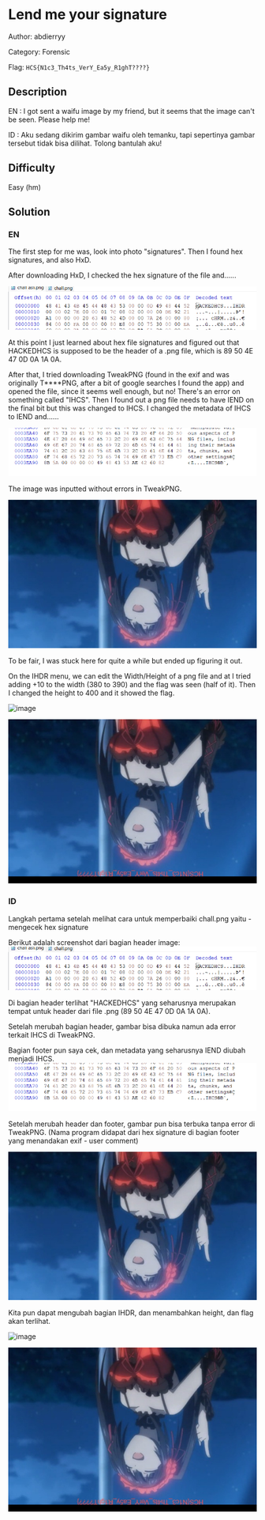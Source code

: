 # Lend me your signature

Author: abdierryy

Category: Forensic

Flag: `HCS{N1c3_Th4ts_VerY_Ea5y_R1ghT????}`

## Description
EN : I got sent a waifu image by my friend, but it seems that the image can't be seen. Please help me!

ID : Aku sedang dikirim gambar waifu oleh temanku, tapi sepertinya gambar tersebut tidak bisa dilihat. Tolong bantulah aku!

## Difficulty
Easy (hm)

## Solution

### EN
The first step for me was, look into photo "signatures". Then I found hex signatures, and also HxD.

After downloading HxD, I checked the hex signature of the file and......

![header](images/image_2023-09-03_224603200.png)

At this point I just learned about hex file signatures and figured out that HACKEDHCS is supposed to be the header of a .png file, which is 89 50 4E 47 0D 0A 1A 0A.

After that, I tried downloading TweakPNG (found in the exif and was originally T****PNG, after a bit of google searches I found the app) and opened the file, since it seems well enough, but no! There's an error on something called "IHCS". Then I found out a png file needs to have IEND on the final bit but this was changed to IHCS. I changed the metadata of IHCS to IEND and......

![footer](images/image_2023-09-03_224617667.png)

The image was inputted without errors in TweakPNG.

![newimage](images/waifuimage.png)

To be fair, I was stuck here for quite a while but ended up figuring it out.

On the IHDR menu, we can edit the Width/Height of a png file and at I tried adding +10 to the width (380 to 390) and the flag was seen (half of it). Then I changed the height to 400 and it showed the flag.

![image](https://github.com/Etern1tyDark/hcs-ctf-23/assets/76277790/6913de64-0e65-4d43-981b-66ad7b18a2f2)

![finalimage](chall.png)



### ID
Langkah pertama setelah melihat cara untuk memperbaiki chall.png yaitu - mengecek hex signature

Berikut adalah screenshot dari bagian header image:
![header](images/image_2023-09-03_224603200.png)

Di bagian header terlihat "HACKEDHCS" yang seharusnya merupakan tempat untuk header dari file .png (89 50 4E 47 0D 0A 1A 0A).

Setelah merubah bagian header, gambar bisa dibuka namun ada error terkait IHCS di TweakPNG.

Bagian footer pun saya cek, dan metadata yang seharusnya IEND diubah menjadi IHCS.
![footer](images/image_2023-09-03_224617667.png)

Setelah merubah header dan footer, gambar pun bisa terbuka tanpa error di TweakPNG. (Nama program didapat dari hex signature di bagian footer yang menandakan exif - user comment)

![newimage](images/waifuimage.png)

Kita pun dapat mengubah bagian IHDR, dan menambahkan height, dan flag akan terlihat.

![image](https://github.com/Etern1tyDark/hcs-ctf-23/assets/76277790/6913de64-0e65-4d43-981b-66ad7b18a2f2)

![finalimage](chall.png)
